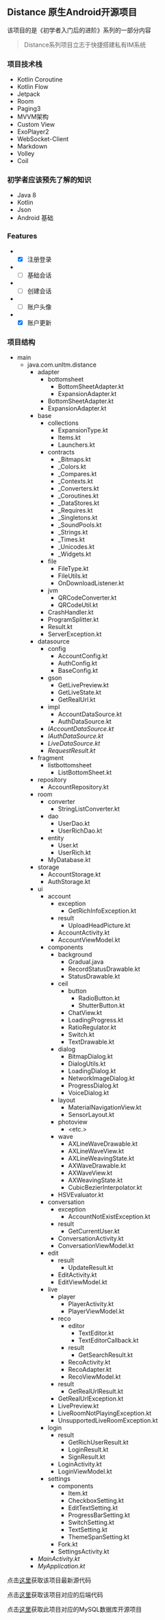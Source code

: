 ## Distance 原生Android开源项目

该项目的是《初学者入门后的进阶》系列的一部分内容
> Distance系列项目立志于快捷搭建私有IM系统

### 项目技术栈
  - Kotlin Coroutine
  - Kotlin Flow
  - Jetpack
  - Room
  - Paging3
  - MVVM架构
  - Custom View
  - ExoPlayer2
  - WebSocket-Client
  - Markdown
  - Volley
  - Coil
### 初学者应该预先了解的知识
  - Java 8
  - Kotlin
  - Json
  - Android 基础

### Features
- * [x] 注册登录
- * [ ] 基础会话
- * [ ] 创建会话
- * [ ] 账户头像
- * [x] 账户更新

### 项目结构
- main
  - java.com.unltm.distance
    - adapter
      - bottomsheet
        - BottomSheetAdapter.kt
        - ExpansionAdapter.kt
      - BottomSheetAdapter.kt
      - ExpansionAdapter.kt
    - base
      - collections
        - ExpansionType.kt
        - Items.kt
        - Launchers.kt
      - contracts
        - _Bitmaps.kt
        - _Colors.kt
        - _Compares.kt
        - _Contexts.kt
        - _Converters.kt
        - _Coroutines.kt
        - _DataStores.kt
        - _Requires.kt
        - _Singletons.kt
        - _SoundPools.kt
        - _Strings.kt
        - _Times.kt
        - _Unicodes.kt
        - _Widgets.kt
      - file
        - FileType.kt
        - FileUtils.kt
        - OnDownloadListener.kt
      - jvm
        - QRCodeConverter.kt
        - QRCodeUtil.kt
      - CrashHandler.kt
      - ProgramSplitter.kt
      - Result.kt
      - ServerException.kt
    - datasource
      - config
        - AccountConfig.kt
        - AuthConfig.kt
        - BaseConfig.kt
      - gson
        - GetLivePreview.kt
        - GetLiveState.kt
        - GetRealUrl.kt
      - impl
        - AccountDataSource.kt
        - AuthDataSource.kt
      - *IAccountDataSource.kt*
      - *IAuthDataSource.kt*
      - *LiveDataSource.kt*
      - *RequestResult.kt*
    - fragment
      - listbottomsheet
        - ListBottomSheet.kt
    - repository
      - AccountRepository.kt
    - room
      - converter
        - StringListConverter.kt
      - dao
        - UserDao.kt
        - UserRichDao.kt
      - entity
        - User.kt
        - UserRich.kt
      - MyDatabase.kt
    - storage
      - AccountStorage.kt
      - AuthStorage.kt
    - ui
      - account
        - exception
          - GetRichInfoException.kt
        - result
          - UploadHeadPicture.kt
        - AccountActivity.kt
        - AccountViewModel.kt
      - components
        - background
          - Gradual.java
          - RecordStatusDrawable.kt
          - StatusDrawable.kt
        - ceil
          - button
            - RadioButton.kt
            - ShutterButton.kt
          - ChatView.kt
          - LoadingProgress.kt
          - RatioRegulator.kt
          - Switch.kt
          - TextDrawable.kt
        - dialog
          - BitmapDialog.kt
          - DialogUtils.kt
          - LoadingDialog.kt
          - NetworkImageDialog.kt
          - ProgressDialog.kt
          - VoiceDialog.kt
        - layout
          - MaterialNavigationView.kt
          - SensorLayout.kt
        - photoview
          - <etc.>
        - wave
          - AXLineWaveDrawable.kt
          - AXLineWaveView.kt
          - AXLineWeavingState.kt
          - AXWaveDrawable.kt
          - AXWaveView.kt
          - AXWeavingState.kt
          - CubicBezierInterpolator.kt
        - HSVEvaluator.kt
      - conversation
        - exception
          - AccountNotExistException.kt
        - result
          - GetCurrentUser.kt
        - ConversationActivity.kt
        - ConversationViewModel.kt
      - edit
        - result
          - UpdateResult.kt
        - EditActivity.kt
        - EditViewModel.kt
      - live
        - player
          - PlayerActivity.kt
          - PlayerViewModel.kt
        - reco
          - editor
            - TextEditor.kt
            - TextEditorCallback.kt
          - result
            - GetSearchResult.kt
          - RecoActivity.kt
          - RecoAdapter.kt
          - RecoViewModel.kt
        - result
          - GetRealUrlResult.kt
        - GetRealUrlException.kt
        - LivePreview.kt
        - LiveRoomNotPlayingException.kt
        - UnsupportedLiveRoomException.kt
      - login
        - result
          - GetRichUserResult.kt
          - LoginResult.kt
          - SignResult.kt
        - LoginActivity.kt
        - LoginViewModel.kt
      - settings
        - components
          - Item.kt
          - CheckboxSetting.kt
          - EditTextSetting.kt
          - ProgressBarSetting.kt
          - SwitchSetting.kt
          - TextSetting.kt
          - ThemeSpanSetting.kt
        - Fork.kt
        - SettingsActivity.kt
    - *MainActivity.kt*
    - *MyApplication.kt*

点击[这里](https://github.com/thxbrop/Distance)获取该项目最新源代码

点击[这里](https://github.com/thxbrop/DistanceTomcat)获取该项目对应的后端代码

点击[这里]()获取此项目对应的MySQL数据库开源项目
